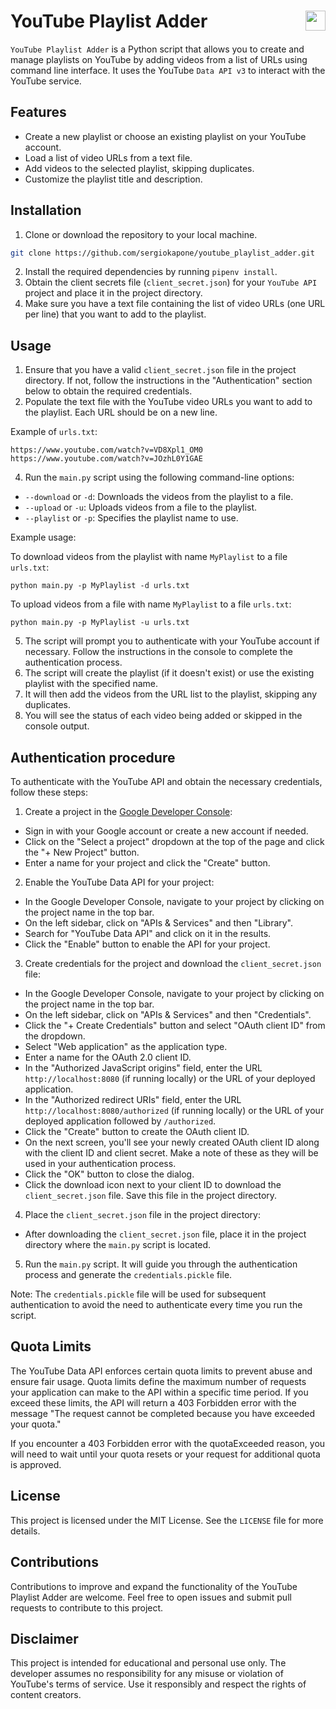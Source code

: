 # YouTube Playlist Adder <img align="right" width="32px" src="https://cdn.jsdelivr.net/gh/devicons/devicon/icons/python/python-original.svg"/>  

`YouTube Playlist Adder` is a Python script that allows you to create and manage playlists on YouTube by adding videos from a list of URLs using command line interface. It uses the YouTube `Data API v3` to interact with the YouTube service.

## Features

- Create a new playlist or choose an existing playlist on your YouTube account.
- Load a list of video URLs from a text file.
- Add videos to the selected playlist, skipping duplicates.
- Customize the playlist title and description.

## Installation

1. Clone or download the repository to your local machine.

```bash
git clone https://github.com/sergiokapone/youtube_playlist_adder.git
```

2. Install the required dependencies by running `pipenv install`.
3. Obtain the client secrets file (`client_secret.json`) for your `YouTube API` project and place it in the project directory.
4. Make sure you have a text file containing the list of video URLs (one URL per line) that you want to add to the playlist.

## Usage

1. Ensure that you have a valid `client_secret.json` file in the project directory. If not, follow the instructions in the "Authentication" section below to obtain the required credentials.
2. Populate the text file with the YouTube video URLs you want to add to the playlist. Each URL should be on a new line.

Example of `urls.txt`:

```text
https://www.youtube.com/watch?v=VD8Xpl1_OM0
https://www.youtube.com/watch?v=JOzhL0Y1GAE
```

4. Run the `main.py` script using the following command-line options:

- `--download` or `-d`: Downloads the videos from the playlist to a file.
- `--upload` or `-u`: Uploads videos from a file to the playlist.
- `--playlist` or `-p`: Specifies the playlist name to use.

Example usage:

To download videos from the playlist with name `MyPlaylist` to a file `urls.txt`:

```shell
python main.py -p MyPlaylist -d urls.txt
```

To upload videos from a file with name `MyPlaylist` to a file `urls.txt`:

```shell
python main.py -p MyPlaylist -u urls.txt
```

5. The script will prompt you to authenticate with your YouTube account if necessary. Follow the instructions in the console to complete the authentication process.
6. The script will create the playlist (if it doesn't exist) or use the existing playlist with the specified name.
7. It will then add the videos from the URL list to the playlist, skipping any duplicates.
8. You will see the status of each video being added or skipped in the console output.

## Authentication procedure

To authenticate with the YouTube API and obtain the necessary credentials, follow these steps:

1. Create a project in the [Google Developer Console](https://console.developers.google.com/):

- Sign in with your Google account or create a new account if needed.
- Click on the "Select a project" dropdown at the top of the page and click the "+ New Project" button.
- Enter a name for your project and click the "Create" button.

2. Enable the YouTube Data API for your project:

- In the Google Developer Console, navigate to your project by clicking on the project name in the top bar.
- On the left sidebar, click on "APIs & Services" and then "Library".
- Search for "YouTube Data API" and click on it in the results.
- Click the "Enable" button to enable the API for your project.

3. Create credentials for the project and download the `client_secret.json` file:

- In the Google Developer Console, navigate to your project by clicking on the project name in the top bar.
- On the left sidebar, click on "APIs & Services" and then "Credentials".
- Click the "+ Create Credentials" button and select "OAuth client ID" from the dropdown.
- Select "Web application" as the application type.
- Enter a name for the OAuth 2.0 client ID.
- In the "Authorized JavaScript origins" field, enter the URL `http://localhost:8080` (if running locally) or the URL of your deployed application.
- In the "Authorized redirect URIs" field, enter the URL `http://localhost:8080/authorized` (if running locally) or the URL of your deployed application followed by `/authorized`.
- Click the "Create" button to create the OAuth client ID.
- On the next screen, you'll see your newly created OAuth client ID along with the client ID and client secret. Make a note of these as they will be used in your authentication process.
- Click the "OK" button to close the dialog.
- Click the download icon next to your client ID to download the `client_secret.json` file. Save this file in the project directory.

4. Place the `client_secret.json` file in the project directory:

- After downloading the `client_secret.json` file, place it in the project directory where the `main.py` script is located.

5. Run the `main.py` script. It will guide you through the authentication process and generate the `credentials.pickle` file.

Note: The `credentials.pickle` file will be used for subsequent authentication to avoid the need to authenticate every time you run the script.

## Quota Limits

The YouTube Data API enforces certain quota limits to prevent abuse and ensure fair usage. Quota limits define the maximum number of requests your application can make to the API within a specific time period. If you exceed these limits, the API will return a 403 Forbidden error with the message "The request cannot be completed because you have exceeded your quota."

If you encounter a 403 Forbidden error with the quotaExceeded reason, you will need to wait until your quota resets or your request for additional quota is approved.

## License

This project is licensed under the MIT License. See the `LICENSE` file for more details.

## Contributions

Contributions to improve and expand the functionality of the YouTube Playlist Adder are welcome. Feel free to open issues and submit pull requests to contribute to this project.

## Disclaimer

This project is intended for educational and personal use only. The developer assumes no responsibility for any misuse or violation of YouTube's terms of service. Use it responsibly and respect the rights of content creators.
